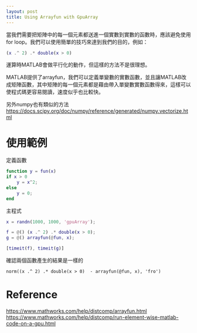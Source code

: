 ```yaml
---
layout: post
title: Using Arrayfun with GpuArray
---
```


當我們需要把矩陣中的每一個元素都送進一個實數到實數的函數時，應該避免使用for loop。我們可以使用簡單的技巧來達到我們的目的，例如：

```matlab
(x .^ 2) .* double(x > 0)
```

運算時MATLAB會做平行化的動作，但這樣的方法不是很理想。

MATLAB提供了arrayfun，我們可以定義單變數的實數函數，並且讓MATLAB改成矩陣函數，其中矩陣的每一個元素都是藉由帶入單變數實數函數得來，這樣可以使程式碼更容易閱讀，速度似乎也比較快。

另外numpy也有類似的方法
<https://docs.scipy.org/doc/numpy/reference/generated/numpy.vectorize.html>

# 使用範例

定義函數

```matlab
function y = fun(x)
if x > 0
    y = x^2;
else
    y = 0;
end
```

主程式

```matlab
x = randn(1000, 1000, 'gpuArray');

f = @() (x .^ 2) .* double(x > 0);
g = @() arrayfun(@fun, x);

[timeit(f), timeit(g)]
```

確認兩個函數產生的結果是一樣的

```
norm((x .^ 2) .* double(x > 0)  - arrayfun(@fun, x), 'fro')
```

# Reference
<https://www.mathworks.com/help/distcomp/arrayfun.html>
<https://www.mathworks.com/help/distcomp/run-element-wise-matlab-code-on-a-gpu.html>


